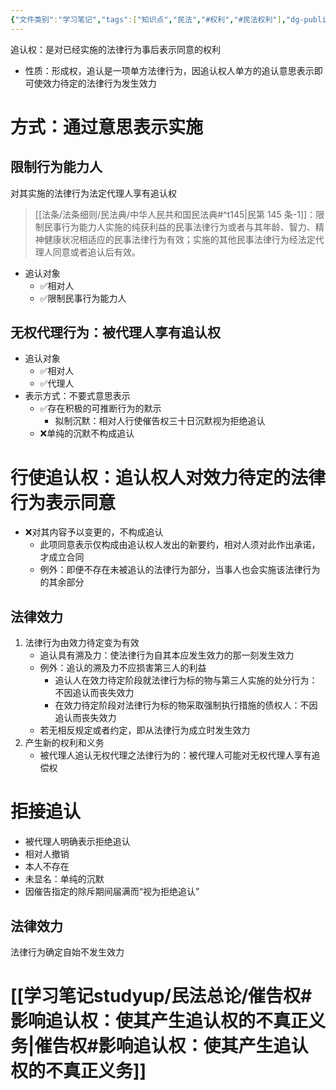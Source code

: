 ```yaml
---
{"文件类别":"学习笔记","tags":["知识点","民法","#权利","#民法权利"],"dg-publish":true,"permalink":"/学习笔记studyup/民法总论/追认权/","dgPassFrontmatter":true,"created":"2024-10-24T20:27:28.548+08:00","updated":"2024-11-22T20:45:42.804+08:00"}
---
```


追认权：是对已经实施的法律行为事后表示同意的权利
- 性质：形成权，追认是一项单方法律行为，因追认权人单方的追认意思表示即可使效力待定的法律行为发生效力
# 方式：通过意思表示实施
## 限制行为能力人
对其实施的法律行为法定代理人享有追认权
> [[法条/法条细则/民法典/中华人民共和国民法典#^t145\|民第 145 条-1]]：限制民事行为能力人实施的纯获利益的民事法律行为或者与其年龄、智力、精神健康状况相适应的民事法律行为有效；实施的其他民事法律行为经法定代理人同意或者追认后有效。
- 追认对象
	- ✅相对人
	- ✅限制民事行为能力人
## 无权代理行为：被代理人享有追认权
- 追认对象
	- ✅相对人
	- ✅代理人
- 表示方式：不要式意思表示
	- ✅存在积极的可推断行为的默示
		- 拟制沉默：相对人行使催告权三十日沉默视为拒绝追认
	- ❌单纯的沉默不构成追认
# 行使追认权：追认权人对效力待定的法律行为表示同意
- ❌对其内容予以变更的，不构成追认
	- 此项同意表示仅构成由追认权人发出的新要约，相对人须对此作出承诺，才成立合同
	- 例外：即便不存在未被追认的法律行为部分，当事人也会实施该法律行为的其余部分
## 法律效力
1. 法律行为由效力待定变为有效
	- 追认具有溯及力：使法律行为自其本应发生效力的那一刻发生效力
	- 例外：追认的溯及力不应损害第三人的利益
		- 追认人在效力待定阶段就法律行为标的物与第三人实施的处分行为：不因追认而丧失效力
		- 在效力待定阶段对法律行为标的物采取强制执行措施的债权人：不因追认而丧失效力
	- 若无相反规定或者约定，即从法律行为成立时发生效力
2. 产生新的权利和义务
	- 被代理人追认无权代理之法律行为的：被代理人可能对无权代理人享有追偿权
# 拒接追认
- 被代理人明确表示拒绝追认
- 相对人撤销
- 本人不存在
- 未显名：单纯的沉默
- 因催告指定的除斥期间届满而“视为拒绝追认”
## 法律效力
法律行为确定自始不发生效力
# [[学习笔记studyup/民法总论/催告权#影响追认权：使其产生追认权的不真正义务\|催告权#影响追认权：使其产生追认权的不真正义务]]